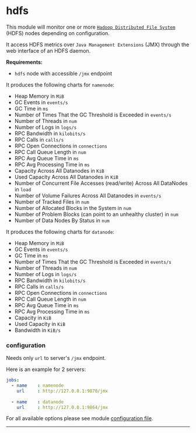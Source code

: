 # hdfs

This module will monitor one or more [`Hadoop Distributed File System`](https://hadoop.apache.org/docs/r1.2.1/hdfs_design.html) (HDFS) nodes depending on configuration.

It access HDFS metrics over `Java Management Extensions` (JMX) through the web interface of an HDFS daemon.

**Requirements:**
 * `hdfs` node with accessible `/jmx` endpoint

It produces the following charts for `namenode`:
  - Heap Memory in `MiB`
  - GC Events in `events/s`
  - GC Time in `ms`
  - Number of Times That the GC Threshold is Exceeded in `events/s`
  - Number of Threads in `num`
  - Number of Logs in `logs/s`
  - RPC Bandwidth in `kilobits/s`
  - RPC Calls in `calls/s`
  - RPC Open Connections in `connections`
  - RPC Call Queue Length in `num`
  - RPC Avg Queue Time in `ms`
  - RPC Avg Processing Time in `ms`
  - Capacity Across All Datanodes in `KiB`
  - Used Capacity Across All Datanodes in `KiB`
  - Number of Concurrent File Accesses (read/write) Across All DataNodes in `load`
  - Number of Volume Failures Across All Datanodes in `events/s`
  - Number of Tracked Files in `num`
  - Number of Allocated Blocks in the System in `num`
  - Number of Problem Blocks (can point to an unhealthy cluster) in `num`
  - Number of Data Nodes By Status in `num`
  
It produces the following charts for `datanode`:
  - Heap Memory in `MiB`
  - GC Events in `events/s`
  - GC Time in `ms`
  - Number of Times That the GC Threshold is Exceeded in `events/s`
  - Number of Threads in `num`
  - Number of Logs in `logs/s`
  - RPC Bandwidth in `kilobits/s`
  - RPC Calls in `calls/s`
  - RPC Open Connections in `connections`
  - RPC Call Queue Length in `num`
  - RPC Avg Queue Time in `ms`
  - RPC Avg Processing Time in `ms`
  - Capacity in `KiB`
  - Used Capacity in `KiB`
  - Bandwidth in `KiB/s`
  

### configuration

Needs only `url` to server's `/jmx` endpoint.

Here is an example for 2 servers:

```yaml
jobs:
  - name    : namenode
    url     : http://127.0.0.1:9870/jmx
      
  - name    : datanode
    url     : http://127.0.0.1:9864/jmx
```

For all available options please see module [configuration file](https://github.com/netdata/go.d.plugin/blob/master/config/go.d/hdfs.conf).

---
